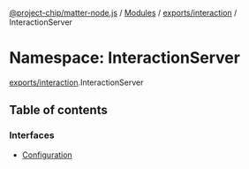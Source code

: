 [@project-chip/matter-node.js](../README.md) / [Modules](../modules.md) / [exports/interaction](exports_interaction.md) / InteractionServer

# Namespace: InteractionServer

[exports/interaction](exports_interaction.md).InteractionServer

## Table of contents

### Interfaces

- [Configuration](../interfaces/exports_interaction.InteractionServer.Configuration.md)
